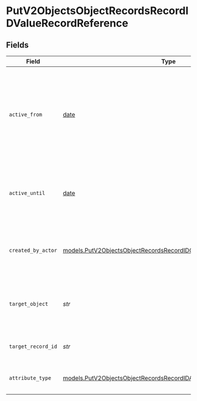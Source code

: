 # PutV2ObjectsObjectRecordsRecordIDValueRecordReference


## Fields

| Field                                                                                                                                              | Type                                                                                                                                               | Required                                                                                                                                           | Description                                                                                                                                        | Example                                                                                                                                            |
| -------------------------------------------------------------------------------------------------------------------------------------------------- | -------------------------------------------------------------------------------------------------------------------------------------------------- | -------------------------------------------------------------------------------------------------------------------------------------------------- | -------------------------------------------------------------------------------------------------------------------------------------------------- | -------------------------------------------------------------------------------------------------------------------------------------------------- |
| `active_from`                                                                                                                                      | [date](https://docs.python.org/3/library/datetime.html#date-objects)                                                                               | :heavy_check_mark:                                                                                                                                 | The point in time at which this value was made "active". `active_from` can be considered roughly analogous to `created_at`.                        | 2023-01-01T15:00:00.000000000Z                                                                                                                     |
| `active_until`                                                                                                                                     | [date](https://docs.python.org/3/library/datetime.html#date-objects)                                                                               | :heavy_check_mark:                                                                                                                                 | The point in time at which this value was deactivated. If `null`, the value is active.                                                             | 2023-01-01T15:00:00.000000000Z                                                                                                                     |
| `created_by_actor`                                                                                                                                 | [models.PutV2ObjectsObjectRecordsRecordIDCreatedByActor7](../models/putv2objectsobjectrecordsrecordidcreatedbyactor7.md)                           | :heavy_check_mark:                                                                                                                                 | The actor that created this value.                                                                                                                 | {<br/>"type": "workspace-member",<br/>"id": "50cf242c-7fa3-4cad-87d0-75b1af71c57b"<br/>}                                                           |
| `target_object`                                                                                                                                    | *str*                                                                                                                                              | :heavy_check_mark:                                                                                                                                 | A slug identifying the object that the referenced record belongs to.                                                                               | people                                                                                                                                             |
| `target_record_id`                                                                                                                                 | *str*                                                                                                                                              | :heavy_check_mark:                                                                                                                                 | A UUID to identify the referenced record.                                                                                                          | 891dcbfc-9141-415d-9b2a-2238a6cc012d                                                                                                               |
| `attribute_type`                                                                                                                                   | [models.PutV2ObjectsObjectRecordsRecordIDAttributeTypeRecordReference](../models/putv2objectsobjectrecordsrecordidattributetyperecordreference.md) | :heavy_check_mark:                                                                                                                                 | The attribute type of the value.                                                                                                                   | record-reference                                                                                                                                   |